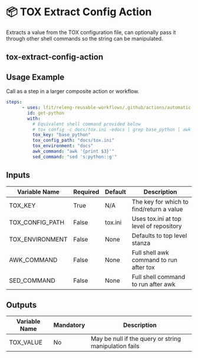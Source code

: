 <!--
[comment]: # SPDX-License-Identifier: Apache-2.0
[comment]: # SPDX-FileCopyrightText: 2024 The Linux Foundation
-->

# 📦 TOX Extract Config Action

Extracts a value from the TOX configuration file, can optionally pass it
through other shell commands so the string can be manipulated.

## tox-extract-config-action

## Usage Example

Call as a step in a larger composite action or workflow.

```yaml
steps:
      - uses: lfit/releng-reusable-workflows/.github/actions/automatic-tests@main # v1.0.0
        id: get-python
        with:
          # Equivalent shell command provided below
          # tox config -c docs/tox.ini -edocs | grep base_python | awk '{print $3}' | sed "s:python::g"
          tox_key: "base_python"
          tox_config_path: "docs/tox.ini"
          tox_environment: "docs"
          awk_command: "awk '{print $3}'"
          sed_command: "sed 's:python::g'"
```

## Inputs

<!-- markdownlint-disable MD013 -->

| Variable Name   | Required | Default | Description                              |
| --------------- | -------- | ------- | ---------------------------------------- |
| TOX_KEY         | True     | N/A     | The key for which to find/return a value |
| TOX_CONFIG_PATH | False    | tox.ini | Uses tox.ini at top level of repository  |
| TOX_ENVIRONMENT | False    | None    | Defaults to top level stanza             |
| AWK_COMMAND     | False    | None    | Full shell awk command to run after tox  |
| SED_COMMAND     | False    | None    | Full shell command to run after awk      |

<!-- markdownlint-enable MD013 -->

## Outputs

<!-- markdownlint-disable MD013 -->

| Variable Name | Mandatory | Description                                           |
| ------------- | --------- | ----------------------------------------------------- |
| TOX_VALUE     | No        | May be null if the query or string manipulation fails |

<!-- markdownlint-enable MD013 -->
